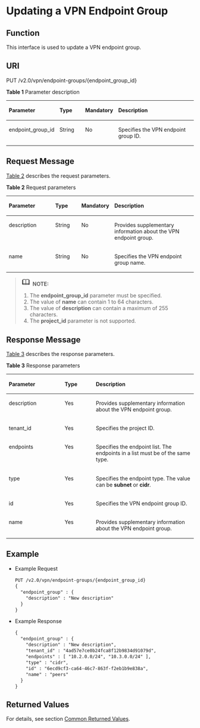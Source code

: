 # Updating a VPN Endpoint Group<a name="en_topic_0093011519"></a>

## **Function**<a name="en-us_topic_0053740031_section21433709"></a>

This interface is used to update a VPN endpoint group.

## URI<a name="en-us_topic_0053740031_section58685656"></a>

PUT /v2.0/vpn/endpoint-groups/\{endpoint\_group\_id\}

**Table  1**  Parameter description

<a name="table19418153522110"></a>
<table><thead align="left"><tr id="row10418143532118"><th class="cellrowborder" valign="top" width="25.507449255074494%" id="mcps1.2.5.1.1"><p id="p11427103572112"><a name="p11427103572112"></a><a name="p11427103572112"></a><strong id="b842352706172115"><a name="b842352706172115"></a><a name="b842352706172115"></a>Parameter</strong></p>
</th>
<th class="cellrowborder" valign="top" width="14.288571142885711%" id="mcps1.2.5.1.2"><p id="p84273352212"><a name="p84273352212"></a><a name="p84273352212"></a>Type</p>
</th>
<th class="cellrowborder" valign="top" width="14.288571142885711%" id="mcps1.2.5.1.3"><p id="p242718358217"><a name="p242718358217"></a><a name="p242718358217"></a>Mandatory</p>
</th>
<th class="cellrowborder" valign="top" width="45.91540845915409%" id="mcps1.2.5.1.4"><p id="p104271435152111"><a name="p104271435152111"></a><a name="p104271435152111"></a>Description</p>
</th>
</tr>
</thead>
<tbody><tr id="row44271735192115"><td class="cellrowborder" valign="top" width="25.507449255074494%" headers="mcps1.2.5.1.1 "><p id="p743473572111"><a name="p743473572111"></a><a name="p743473572111"></a>endpoint_group_id</p>
</td>
<td class="cellrowborder" valign="top" width="14.288571142885711%" headers="mcps1.2.5.1.2 "><p id="p3434143514215"><a name="p3434143514215"></a><a name="p3434143514215"></a>String</p>
</td>
<td class="cellrowborder" valign="top" width="14.288571142885711%" headers="mcps1.2.5.1.3 "><p id="p10434143592116"><a name="p10434143592116"></a><a name="p10434143592116"></a>No</p>
</td>
<td class="cellrowborder" valign="top" width="45.91540845915409%" headers="mcps1.2.5.1.4 "><p id="p043443522110"><a name="p043443522110"></a><a name="p043443522110"></a>Specifies the VPN endpoint group ID.</p>
</td>
</tr>
</tbody>
</table>

## Request Message<a name="en-us_topic_0053740031_section55917699"></a>

[Table 2](#en-us_topic_0053740031_table16221316)  describes the request parameters.

**Table  2**  Request parameters

<a name="en-us_topic_0053740031_table16221316"></a>
<table><thead align="left"><tr id="en-us_topic_0053740031_row20649961"><th class="cellrowborder" valign="top" width="25.507449255074494%" id="mcps1.2.5.1.1"><p id="en-us_topic_0053740031_p62034116"><a name="en-us_topic_0053740031_p62034116"></a><a name="en-us_topic_0053740031_p62034116"></a>Parameter</p>
</th>
<th class="cellrowborder" valign="top" width="14.288571142885711%" id="mcps1.2.5.1.2"><p id="en-us_topic_0053740031_p58707504"><a name="en-us_topic_0053740031_p58707504"></a><a name="en-us_topic_0053740031_p58707504"></a>Type</p>
</th>
<th class="cellrowborder" valign="top" width="14.288571142885711%" id="mcps1.2.5.1.3"><p id="en-us_topic_0053740031_p57687380"><a name="en-us_topic_0053740031_p57687380"></a><a name="en-us_topic_0053740031_p57687380"></a>Mandatory</p>
</th>
<th class="cellrowborder" valign="top" width="45.91540845915409%" id="mcps1.2.5.1.4"><p id="en-us_topic_0053740031_p42166233"><a name="en-us_topic_0053740031_p42166233"></a><a name="en-us_topic_0053740031_p42166233"></a>Description</p>
</th>
</tr>
</thead>
<tbody><tr id="en-us_topic_0053740031_row58467488"><td class="cellrowborder" valign="top" width="25.507449255074494%" headers="mcps1.2.5.1.1 "><p id="en-us_topic_0053740031_p38246063"><a name="en-us_topic_0053740031_p38246063"></a><a name="en-us_topic_0053740031_p38246063"></a>description</p>
</td>
<td class="cellrowborder" valign="top" width="14.288571142885711%" headers="mcps1.2.5.1.2 "><p id="en-us_topic_0053740031_p10923387"><a name="en-us_topic_0053740031_p10923387"></a><a name="en-us_topic_0053740031_p10923387"></a>String</p>
</td>
<td class="cellrowborder" valign="top" width="14.288571142885711%" headers="mcps1.2.5.1.3 "><p id="en-us_topic_0053740031_p12379115"><a name="en-us_topic_0053740031_p12379115"></a><a name="en-us_topic_0053740031_p12379115"></a>No</p>
</td>
<td class="cellrowborder" valign="top" width="45.91540845915409%" headers="mcps1.2.5.1.4 "><p id="en-us_topic_0053740031_p63184231"><a name="en-us_topic_0053740031_p63184231"></a><a name="en-us_topic_0053740031_p63184231"></a>Provides supplementary information about the VPN endpoint group.</p>
</td>
</tr>
<tr id="en-us_topic_0053740031_row31787174"><td class="cellrowborder" valign="top" width="25.507449255074494%" headers="mcps1.2.5.1.1 "><p id="en-us_topic_0053740031_p24624288"><a name="en-us_topic_0053740031_p24624288"></a><a name="en-us_topic_0053740031_p24624288"></a>name</p>
</td>
<td class="cellrowborder" valign="top" width="14.288571142885711%" headers="mcps1.2.5.1.2 "><p id="en-us_topic_0053740031_p48410331"><a name="en-us_topic_0053740031_p48410331"></a><a name="en-us_topic_0053740031_p48410331"></a>String</p>
</td>
<td class="cellrowborder" valign="top" width="14.288571142885711%" headers="mcps1.2.5.1.3 "><p id="en-us_topic_0053740031_p28922751"><a name="en-us_topic_0053740031_p28922751"></a><a name="en-us_topic_0053740031_p28922751"></a>No</p>
</td>
<td class="cellrowborder" valign="top" width="45.91540845915409%" headers="mcps1.2.5.1.4 "><p id="en-us_topic_0053740031_p61041458"><a name="en-us_topic_0053740031_p61041458"></a><a name="en-us_topic_0053740031_p61041458"></a>Specifies the VPN endpoint group name.</p>
</td>
</tr>
</tbody>
</table>

>![](public_sys-resources/icon-note.gif) **NOTE:**   
>1.  The  **endpoint\_group\_id**  parameter must be specified.  
>2.  The value of  **name**  can contain 1 to 64 characters.  
>3.  The value of  **description**  can contain a maximum of 255 characters.  
>4.  The  **project\_id**  parameter is not supported.  

## Response Message<a name="en-us_topic_0053740031_section33497244"></a>

[Table 3](#en-us_topic_0053740031_table45411103)  describes the response parameters.

**Table  3**  Response parameters

<a name="en-us_topic_0053740031_table45411103"></a>
<table><thead align="left"><tr id="en-us_topic_0053740031_row48031108"><th class="cellrowborder" valign="top" width="29.76%" id="mcps1.2.4.1.1"><p id="en-us_topic_0053740031_p65314517"><a name="en-us_topic_0053740031_p65314517"></a><a name="en-us_topic_0053740031_p65314517"></a>Parameter</p>
</th>
<th class="cellrowborder" valign="top" width="16.67%" id="mcps1.2.4.1.2"><p id="en-us_topic_0053740031_p55984556"><a name="en-us_topic_0053740031_p55984556"></a><a name="en-us_topic_0053740031_p55984556"></a>Type</p>
</th>
<th class="cellrowborder" valign="top" width="53.57000000000001%" id="mcps1.2.4.1.3"><p id="en-us_topic_0053740031_p27859461"><a name="en-us_topic_0053740031_p27859461"></a><a name="en-us_topic_0053740031_p27859461"></a>Description</p>
</th>
</tr>
</thead>
<tbody><tr id="en-us_topic_0053740031_row42023897"><td class="cellrowborder" valign="top" width="29.76%" headers="mcps1.2.4.1.1 "><p id="en-us_topic_0053740031_p48492497"><a name="en-us_topic_0053740031_p48492497"></a><a name="en-us_topic_0053740031_p48492497"></a>description</p>
</td>
<td class="cellrowborder" valign="top" width="16.67%" headers="mcps1.2.4.1.2 "><p id="en-us_topic_0053740031_p35578198"><a name="en-us_topic_0053740031_p35578198"></a><a name="en-us_topic_0053740031_p35578198"></a>Yes</p>
</td>
<td class="cellrowborder" valign="top" width="53.57000000000001%" headers="mcps1.2.4.1.3 "><p id="en-us_topic_0053740031_p23930149"><a name="en-us_topic_0053740031_p23930149"></a><a name="en-us_topic_0053740031_p23930149"></a>Provides supplementary information about the VPN endpoint group.</p>
</td>
</tr>
<tr id="en-us_topic_0053740031_row14044750"><td class="cellrowborder" valign="top" width="29.76%" headers="mcps1.2.4.1.1 "><p id="en-us_topic_0053740031_p63882937"><a name="en-us_topic_0053740031_p63882937"></a><a name="en-us_topic_0053740031_p63882937"></a>tenant_id</p>
</td>
<td class="cellrowborder" valign="top" width="16.67%" headers="mcps1.2.4.1.2 "><p id="en-us_topic_0053740031_p7135413"><a name="en-us_topic_0053740031_p7135413"></a><a name="en-us_topic_0053740031_p7135413"></a>Yes</p>
</td>
<td class="cellrowborder" valign="top" width="53.57000000000001%" headers="mcps1.2.4.1.3 "><p id="en-us_topic_0053740031_p40569470"><a name="en-us_topic_0053740031_p40569470"></a><a name="en-us_topic_0053740031_p40569470"></a>Specifies the project ID.</p>
</td>
</tr>
<tr id="en-us_topic_0053740031_row29580916"><td class="cellrowborder" valign="top" width="29.76%" headers="mcps1.2.4.1.1 "><p id="en-us_topic_0053740031_p47244029"><a name="en-us_topic_0053740031_p47244029"></a><a name="en-us_topic_0053740031_p47244029"></a>endpoints</p>
</td>
<td class="cellrowborder" valign="top" width="16.67%" headers="mcps1.2.4.1.2 "><p id="en-us_topic_0053740031_p1561146"><a name="en-us_topic_0053740031_p1561146"></a><a name="en-us_topic_0053740031_p1561146"></a>Yes</p>
</td>
<td class="cellrowborder" valign="top" width="53.57000000000001%" headers="mcps1.2.4.1.3 "><p id="en-us_topic_0053740031_p42136306"><a name="en-us_topic_0053740031_p42136306"></a><a name="en-us_topic_0053740031_p42136306"></a>Specifies the endpoint list. The endpoints in a list must be of the same type.</p>
</td>
</tr>
<tr id="en-us_topic_0053740031_row43682438"><td class="cellrowborder" valign="top" width="29.76%" headers="mcps1.2.4.1.1 "><p id="en-us_topic_0053740031_p48616614"><a name="en-us_topic_0053740031_p48616614"></a><a name="en-us_topic_0053740031_p48616614"></a>type</p>
</td>
<td class="cellrowborder" valign="top" width="16.67%" headers="mcps1.2.4.1.2 "><p id="en-us_topic_0053740031_p45631679"><a name="en-us_topic_0053740031_p45631679"></a><a name="en-us_topic_0053740031_p45631679"></a>Yes</p>
</td>
<td class="cellrowborder" valign="top" width="53.57000000000001%" headers="mcps1.2.4.1.3 "><p id="en-us_topic_0053740031_p16804345"><a name="en-us_topic_0053740031_p16804345"></a><a name="en-us_topic_0053740031_p16804345"></a>Specifies the endpoint type. The value can be <strong id="en-us_topic_0053740031_b126583707521264"><a name="en-us_topic_0053740031_b126583707521264"></a><a name="en-us_topic_0053740031_b126583707521264"></a>subnet</strong>&nbsp;or&nbsp;<strong id="en-us_topic_0053740031_b191796307321264"><a name="en-us_topic_0053740031_b191796307321264"></a><a name="en-us_topic_0053740031_b191796307321264"></a>cidr</strong>.</p>
</td>
</tr>
<tr id="en-us_topic_0053740031_row17021380"><td class="cellrowborder" valign="top" width="29.76%" headers="mcps1.2.4.1.1 "><p id="en-us_topic_0053740031_p36554565"><a name="en-us_topic_0053740031_p36554565"></a><a name="en-us_topic_0053740031_p36554565"></a>id</p>
</td>
<td class="cellrowborder" valign="top" width="16.67%" headers="mcps1.2.4.1.2 "><p id="en-us_topic_0053740031_p8129827"><a name="en-us_topic_0053740031_p8129827"></a><a name="en-us_topic_0053740031_p8129827"></a>Yes</p>
</td>
<td class="cellrowborder" valign="top" width="53.57000000000001%" headers="mcps1.2.4.1.3 "><p id="en-us_topic_0053740031_p55361044"><a name="en-us_topic_0053740031_p55361044"></a><a name="en-us_topic_0053740031_p55361044"></a>Specifies the VPN endpoint group ID.</p>
</td>
</tr>
<tr id="en-us_topic_0053740031_row28487351"><td class="cellrowborder" valign="top" width="29.76%" headers="mcps1.2.4.1.1 "><p id="en-us_topic_0053740031_p25774132"><a name="en-us_topic_0053740031_p25774132"></a><a name="en-us_topic_0053740031_p25774132"></a>name</p>
</td>
<td class="cellrowborder" valign="top" width="16.67%" headers="mcps1.2.4.1.2 "><p id="en-us_topic_0053740031_p7329937"><a name="en-us_topic_0053740031_p7329937"></a><a name="en-us_topic_0053740031_p7329937"></a>Yes</p>
</td>
<td class="cellrowborder" valign="top" width="53.57000000000001%" headers="mcps1.2.4.1.3 "><p id="en-us_topic_0053740031_p41771788"><a name="en-us_topic_0053740031_p41771788"></a><a name="en-us_topic_0053740031_p41771788"></a>Provides supplementary information about the VPN endpoint group.</p>
</td>
</tr>
</tbody>
</table>

## Example<a name="en-us_topic_0053740031_section33039746"></a>

-   Example Request

    ```
    PUT /v2.0/vpn/endpoint-groups/{endpoint_group_id}
    {
      "endpoint_group" : {
        "description" : "New description"
      }
    }
    ```


-   Example Response

    ```
    {
      "endpoint_group" : {
        "description" : "New description",
        "tenant_id" : "4ad57e7ce0b24fca8f12b9834d91079d",
        "endpoints" : [ "10.2.0.0/24", "10.3.0.0/24" ],
        "type" : "cidr",
        "id" : "6ecd9cf3-ca64-46c7-863f-f2eb1b9e838a",
        "name" : "peers"
      }
    }
    ```


## Returned Values<a name="section6578292"></a>

For details, see section  [Common Returned Values](common-returned-values.md).

